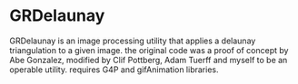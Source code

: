 # GRDelaunay
GRDelaunay is an image processing utility that applies a delaunay triangulation to a given image. the original code was a proof of concept by Abe Gonzalez, modified by Clif Pottberg, Adam Tuerff and myself to be an operable utility. requires G4P and gifAnimation libraries.
